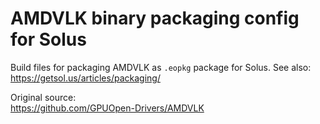 # AMDVLK binary packaging config for Solus
Build files for packaging AMDVLK as `.eopkg` package for Solus.
See also:  
https://getsol.us/articles/packaging/   

Original source:   
https://github.com/GPUOpen-Drivers/AMDVLK
